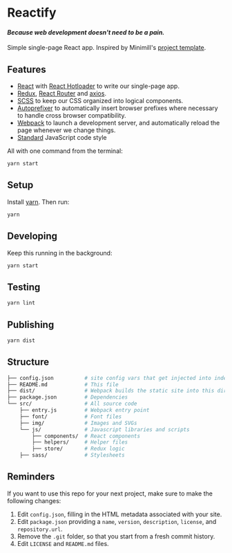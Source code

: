 Reactify
========================================

#### _Because web development doesn't need to be a pain._
Simple single-page React app. Inspired by Minimill's [project template][project-template].

## Features

- [React][react] with [React Hotloader][react-hotloader] to write our single-page app.
- [Redux][redux], [React Router][react-router] and [axios][axios].
- [SCSS][scss] to keep our CSS organized into logical components.
- [Autoprefixer][autoprefixer] to automatically insert browser prefixes where necessary to handle cross browser compatibility.
- [Webpack][webpack] to launch a development server, and automatically reload the page whenever we change things.
- [Standard][standard] JavaScript code style

All with one command from the terminal:

```bash
yarn start
```

## Setup

Install [yarn][yarn-install]. Then run:

```bash
yarn
```

## Developing

Keep this running in the background:

```bash
yarn start
```

## Testing

```bash
yarn lint
```

## Publishing

```bash
yarn dist
```

## Structure

```bash
├── config.json          # site config vars that get injected into index.html
├── README.md            # This file
├── dist/                # Webpack builds the static site into this directory
├── package.json         # Dependencies
└── src/                 # All source code
    ├── entry.js         # Webpack entry point
    ├── font/            # Font files
    ├── img/             # Images and SVGs
    └── js/              # Javascript libraries and scripts
        ├── components/  # React components
        ├── helpers/     # Helper files
        ├── store/       # Redux logic
    ├── sass/            # Stylesheets
```

## Reminders

If you want to use this repo for your next project, make sure to make the following changes:

1. Edit `config.json`, filling in the HTML metadata associated with your site.
2. Edit `package.json` providing a `name`, `version`, `description`, `license`, and `repository.url`.
3. Remove the `.git` folder, so that you start from a fresh commit history.
4. Edit `LICENSE` and `README.md` files.

[autoprefixer]: https://css-tricks.com/autoprefixer/
[axios]: https://github.com/mzabriskie/axios
[handlebars]: http://handlebarsjs.com/
[htmlmin]: https://github.com/kangax/html-minifier
[imagemin]: https://github.com/imagemin/imagemin
[project-template]: https://github.com/minimill/project-template
[react]: https://facebook.github.io/react/
[react-router]: https://github.com/ReactTraining/react-router
[redux]: http://redux.js.org/
[react-hotloader]: https://github.com/gaearon/react-hot-boilerplate
[scss]: http://sass-lang.com/
[standard]: http://standardjs.com/
[webpack]: https://webpack.github.io/
[yarn-install]: https://yarnpkg.com/lang/en/docs/install/
